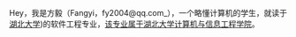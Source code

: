 Hey，我是方毅（Fangyi，fy2004@qq.com_），一个略懂计算机的学生，就读于[湖北大学](https://www.hubu.edu.cn/))的软件工程专业，[该专业属于湖北大学计算机与信息工程学院](https://csi.hubu.edu.cn/)。

